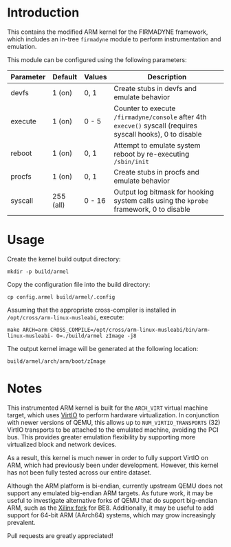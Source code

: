 Introduction
============

This contains the modified ARM kernel for the FIRMADYNE framework, which
includes an in-tree `firmadyne` module to perform instrumentation and
emulation.

This module can be configured using the following parameters:

| Parameter | Default   | Values | Description |
| --------- | --------- | ------ | ----------- |
| devfs     | 1 (on)    | 0, 1   | Create stubs in devfs and emulate behavior |
| execute   | 1 (on)    | 0 - 5  | Counter to execute `/firmadyne/console` after 4th `execve()` syscall (requires syscall hooks), 0 to disable |
| reboot    | 1 (on)    | 0, 1   | Attempt to emulate system reboot by re-executing `/sbin/init` |
| procfs    | 1 (on)    | 0, 1   | Create stubs in procfs and emulate behavior |
| syscall   | 255 (all) | 0 - 16 | Output log bitmask for hooking system calls using the `kprobe` framework, 0 to disable |

Usage
=====

Create the kernel build output directory:

`mkdir -p build/armel`

Copy the configuration file into the build directory:

`cp config.armel build/armel/.config`

Assuming that the appropriate cross-compiler is installed in `/opt/cross/arm-linux-musleabi`, execute:

`make ARCH=arm CROSS_COMPILE=/opt/cross/arm-linux-musleabi/bin/arm-linux-musleabi- O=./build/armel zImage -j8`

The output kernel image will be generated at the following location:

`build/armel/arch/arm/boot/zImage`

Notes
=====

This instrumented ARM kernel is built for the `ARCH_VIRT` virtual machine
target, which uses [VirtIO](http://wiki.libvirt.org/page/Virtio) to
perform hardware virtualization. In conjunction with newer versions of QEMU,
this allows up to `NUM_VIRTIO_TRANSPORTS` (32) VirtIO transports to be attached
to the emulated machine, avoiding the PCI bus. This provides greater emulation
flexibility by supporting more virtualized block and network devices.

As a result, this kernel is much newer in order to fully support VirtIO
on ARM, which had previously been under development. However, this kernel
has not been fully tested across our entire dataset.

Although the ARM platform is bi-endian, currently upstream QEMU does not support
any emulated big-endian ARM targets. As future work, it may be useful to
investigate alternative forks of QEMU that do support big-endian ARM, such as
the [Xilinx fork](https://github.com/Xilinx/qemu) for BE8. Additionally, it may
be useful to add support for 64-bit ARM (AArch64) systems, which may grow
increasingly prevalent.

Pull requests are greatly appreciated!
